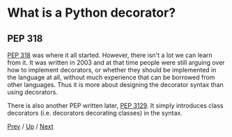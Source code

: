 # What is a Python decorator?

## PEP 318

[PEP 318](https://www.python.org/dev/peps/pep-0318/) was where it all started.
However, there isn't a lot we can learn from it.
It was written in 2003 and at that time people were still arguing over how to implement decorators,
or whether they should be implemented in the language at all,
without much experience that can be borrowed from other languages.
Thus it is more about designing the decorator syntax than using decorators.

There is also another PEP written later, [PEP 3129](https://www.python.org/dev/peps/pep-3129/).
It simply introduces class decorators (i.e. decorators decorating classes) in the syntax.

[Prev](../README.md) /
[Up](../README.md) /
[Next](../2-glossary/README.md)
